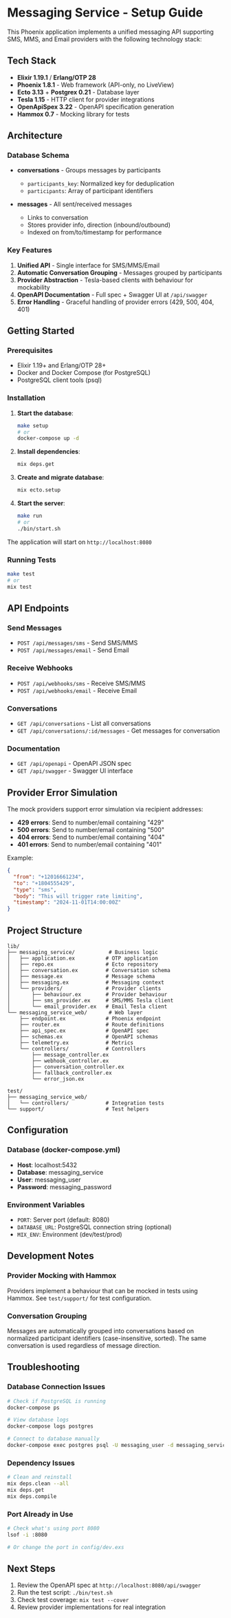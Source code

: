 # Messaging Service - Setup Guide

This Phoenix application implements a unified messaging API supporting SMS, MMS, and Email providers with the following technology stack:

## Tech Stack

- **Elixir 1.19.1** / **Erlang/OTP 28**
- **Phoenix 1.8.1** - Web framework (API-only, no LiveView)
- **Ecto 3.13** + **Postgrex 0.21** - Database layer
- **Tesla 1.15** - HTTP client for provider integrations
- **OpenApiSpex 3.22** - OpenAPI specification generation
- **Hammox 0.7** - Mocking library for tests

## Architecture

### Database Schema

- **conversations** - Groups messages by participants
  - `participants_key`: Normalized key for deduplication
  - `participants`: Array of participant identifiers

- **messages** - All sent/received messages
  - Links to conversation
  - Stores provider info, direction (inbound/outbound)
  - Indexed on from/to/timestamp for performance

### Key Features

1. **Unified API** - Single interface for SMS/MMS/Email
2. **Automatic Conversation Grouping** - Messages grouped by participants
3. **Provider Abstraction** - Tesla-based clients with behaviour for mockability
4. **OpenAPI Documentation** - Full spec + Swagger UI at `/api/swagger`
5. **Error Handling** - Graceful handling of provider errors (429, 500, 404, 401)

## Getting Started

### Prerequisites

- Elixir 1.19+ and Erlang/OTP 28+
- Docker and Docker Compose (for PostgreSQL)
- PostgreSQL client tools (psql)

### Installation

1. **Start the database**:
   ```bash
   make setup
   # or
   docker-compose up -d
   ```

2. **Install dependencies**:
   ```bash
   mix deps.get
   ```

3. **Create and migrate database**:
   ```bash
   mix ecto.setup
   ```

4. **Start the server**:
   ```bash
   make run
   # or
   ./bin/start.sh
   ```

The application will start on `http://localhost:8080`

### Running Tests

```bash
make test
# or
mix test
```

## API Endpoints

### Send Messages
- `POST /api/messages/sms` - Send SMS/MMS
- `POST /api/messages/email` - Send Email

### Receive Webhooks
- `POST /api/webhooks/sms` - Receive SMS/MMS
- `POST /api/webhooks/email` - Receive Email

### Conversations
- `GET /api/conversations` - List all conversations
- `GET /api/conversations/:id/messages` - Get messages for conversation

### Documentation
- `GET /api/openapi` - OpenAPI JSON spec
- `GET /api/swagger` - Swagger UI interface

## Provider Error Simulation

The mock providers support error simulation via recipient addresses:

- **429 errors**: Send to number/email containing "429"
- **500 errors**: Send to number/email containing "500"
- **404 errors**: Send to number/email containing "404"
- **401 errors**: Send to number/email containing "401"

Example:
```json
{
  "from": "+12016661234",
  "to": "+1804555429",
  "type": "sms",
  "body": "This will trigger rate limiting",
  "timestamp": "2024-11-01T14:00:00Z"
}
```

## Project Structure

```
lib/
├── messaging_service/           # Business logic
│   ├── application.ex          # OTP application
│   ├── repo.ex                 # Ecto repository
│   ├── conversation.ex         # Conversation schema
│   ├── message.ex              # Message schema
│   ├── messaging.ex            # Messaging context
│   └── providers/              # Provider clients
│       ├── behaviour.ex        # Provider behaviour
│       ├── sms_provider.ex     # SMS/MMS Tesla client
│       └── email_provider.ex   # Email Tesla client
└── messaging_service_web/       # Web layer
    ├── endpoint.ex             # Phoenix endpoint
    ├── router.ex               # Route definitions
    ├── api_spec.ex             # OpenAPI spec
    ├── schemas.ex              # OpenAPI schemas
    ├── telemetry.ex            # Metrics
    └── controllers/            # Controllers
        ├── message_controller.ex
        ├── webhook_controller.ex
        ├── conversation_controller.ex
        ├── fallback_controller.ex
        └── error_json.ex

test/
├── messaging_service_web/
│   └── controllers/            # Integration tests
└── support/                    # Test helpers
```

## Configuration

### Database (docker-compose.yml)
- **Host**: localhost:5432
- **Database**: messaging_service
- **User**: messaging_user
- **Password**: messaging_password

### Environment Variables
- `PORT`: Server port (default: 8080)
- `DATABASE_URL`: PostgreSQL connection string (optional)
- `MIX_ENV`: Environment (dev/test/prod)

## Development Notes

### Provider Mocking with Hammox

Providers implement a behaviour that can be mocked in tests using Hammox. See `test/support/` for test configuration.

### Conversation Grouping

Messages are automatically grouped into conversations based on normalized participant identifiers (case-insensitive, sorted). The same conversation is used regardless of message direction.

## Troubleshooting

### Database Connection Issues
```bash
# Check if PostgreSQL is running
docker-compose ps

# View database logs
docker-compose logs postgres

# Connect to database manually
docker-compose exec postgres psql -U messaging_user -d messaging_service
```

### Dependency Issues
```bash
# Clean and reinstall
mix deps.clean --all
mix deps.get
mix deps.compile
```

### Port Already in Use
```bash
# Check what's using port 8080
lsof -i :8080

# Or change the port in config/dev.exs
```

## Next Steps

1. Review the OpenAPI spec at `http://localhost:8080/api/swagger`
2. Run the test script: `./bin/test.sh`
3. Check test coverage: `mix test --cover`
4. Review provider implementations for real integration
